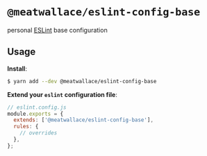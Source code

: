 # `@meatwallace/eslint-config-base`

personal [ESLint](https://eslint.org) base configuration

## Usage

**Install**:

```sh
$ yarn add --dev @meatwallace/eslint-config-base
```

**Extend your `eslint` configuration file**:

```js
// eslint.config.js
module.exports = {
  extends: ['@meatwallace/eslint-config-base'],
  rules: {
    // overrides
  },
};
```
